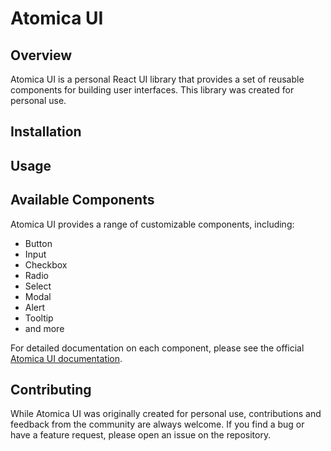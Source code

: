 # Atomica UI


## Overview

Atomica UI is a personal React UI library that provides a set of reusable components for building user interfaces. 
This library was created for personal use.

## Installation

## Usage

## Available Components

Atomica UI provides a range of customizable components, including:

- Button
- Input
- Checkbox
- Radio
- Select
- Modal
- Alert
- Tooltip
- and more

For detailed documentation on each component, please see the official [Atomica UI documentation](https://gentaliti.github.io/react-toolkit/).

## Contributing

While Atomica UI was originally created for personal use, contributions and feedback from the community are always welcome. 
If you find a bug or have a feature request, please open an issue on the repository.